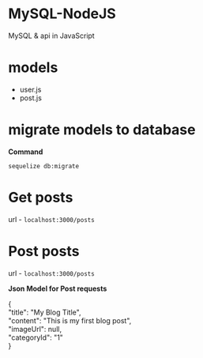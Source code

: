 # MySQL-NodeJS
 MySQL & api in JavaScript

# models
 - user.js
 - post.js

# migrate models to database

**Command**

 `sequelize db:migrate`

# Get posts
 url - `localhost:3000/posts`

# Post posts
  url - `localhost:3000/posts`

**Json Model for Post requests**

{\
    "title": "My Blog Title",\
    "content": "This is my first blog post",\
    "imageUrl": null,\
    "categoryId": "1"\
}